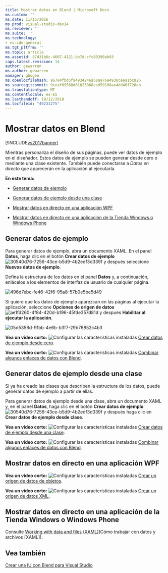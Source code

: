 ```yaml
---
title: Mostrar datos en Blend | Microsoft Docs
ms.custom: ''
ms.date: 11/15/2016
ms.prod: visual-studio-dev14
ms.reviewer: ''
ms.suite: ''
ms.technology:
- vs-ide-general
ms.tgt_pltfrm: ''
ms.topic: article
ms.assetid: 87d31b6c-4607-4121-bb7d-cfc80390ab93
caps.latest.revision: 14
author: gewarren
ms.author: gewarren
manager: ghogen
ms.openlocfilehash: 96784fbd5fa4934246a58aa76e4938ceea1bc826
ms.sourcegitcommit: 9ceaf69568d61023868ced59108ae4dd46f720ab
ms.translationtype: MT
ms.contentlocale: es-ES
ms.lasthandoff: 10/12/2018
ms.locfileid: "49231275"
---
```

# <a name="display-data-in-blend"></a>Mostrar datos en Blend
[!INCLUDE[vs2017banner](../includes/vs2017banner.md)]

Mientras personaliza el diseño de sus páginas, puede ver datos de ejemplo en el diseñador. Estos datos de ejemplo se pueden generar desde cero o mediante una clase existente. También puede conectarse a *Datos en directo* que aparecerán en la aplicación al ejecutarla.  
  
 **En este tema:**  
  
-   [Generar datos de ejemplo](#Scratch)  
  
-   [Generar datos de ejemplo desde una clase](#Existing)  
  
-   [Mostrar datos en directo en una aplicación WPF](#LiveWPF)  
  
-   [Mostrar datos en directo en una aplicación de la Tienda Windows o Windows Phone](#LiveStore)  
  
##  <a name="Scratch"></a> Generar datos de ejemplo  
 Para generar datos de ejemplo, abra un documento XAML. En el panel **Datos**, haga clic en el botón **Crear datos de ejemplo**![](../designers/media/30540d76-7256-43ce-b5d9-4b2edf3d339f.png "30540d76-7256-43ce-b5d9-4b2edf3d339f") y después seleccione **Nuevos datos de ejemplo**.  
  
 Defina la estructura de los datos en el panel **Datos** y, a continuación, enlácelos a los elementos de interfaz de usuario de cualquier página.  
  
 ![](../designers/media/496d7ebc-fe46-42f6-95a8-57b0e5be5d49.png "496d7ebc-fe46-42f6-95a8-57b0e5be5d49")  
  
 Si quiere que los datos de ejemplo aparezcan en las páginas al ejecutar la aplicación, seleccione **Opciones de origen de datos** ![](../designers/media/ae1fd260-4f84-420d-b196-45fde357d81d.png "ae1fd260-4f84-420d-b196-45fde357d81d") y después **Habilitar al ejecutar la aplicación**.  
  
 ![](../designers/media/05d5356d-91bb-4e6b-b3f7-29b76852c4b3.png "05d5356d-91bb-4e6b-b3f7-29b76852c4b3")  
  
 **Vea un vídeo corto:** ![Configurar las características instaladas](../designers/media/bldadminconsoleinitialconfigicon.PNG "BldAdminConsoleInitialConfigIcon") [Crear datos de ejemplo desde cero](http://www.bing.com/videos/search?q=blend%20data&qs=n&form=QBVR&pq=blend%20data&sc=8-7&sp=-1&sk=#view=detail&mid=F8F2449A76956D480FD2F8F2449A76956D480FD2).  
  
 **Vea un vídeo corto:** ![Configurar las características instaladas](../designers/media/bldadminconsoleinitialconfigicon.PNG "BldAdminConsoleInitialConfigIcon") [Combinar algunos enlaces de datos con Blend](https://www.youtube.com/watch?v=LSwPB6CAvjg).  
  
##  <a name="Existing"></a> Generar datos de ejemplo desde una clase  
 Si ya ha creado las clases que describen la estructura de los datos, puede generar datos de ejemplo a partir de ellas.  
  
 Para generar datos de ejemplo desde una clase, abra un documento XAML y, en el panel **Datos**, haga clic en el botón **Crear datos de ejemplo**![](../designers/media/30540d76-7256-43ce-b5d9-4b2edf3d339f.png "30540d76-7256-43ce-b5d9-4b2edf3d339f") y después haga clic en **Crear datos de ejemplo desde clase**.  
  
 **Vea un vídeo corto:** ![Configurar las características instaladas](../designers/media/bldadminconsoleinitialconfigicon.PNG "BldAdminConsoleInitialConfigIcon") [Crear datos de ejemplo desde una clase](http://www.google.com/url?sa=t&rct=j&q=&esrc=s&source=video&cd=1&cad=rja&uact=8&ved=0CB0QtwIwAA&url=http%3A%2F%2Fchannel9.msdn.com%2FShows%2FInside%2BWindows%2BPhone%2FIWP54--Windows-Phone-Data-Binding-and-the-Magic-of-XAML&ei=F1oHVNryM4ysogSJ2oDYDw&usg=AFQjCNEYvw1WA1rdF7bfpj5RwMLUs7RCVg).  
  
 **Vea un vídeo corto:** ![Configurar las características instaladas](../designers/media/bldadminconsoleinitialconfigicon.PNG "BldAdminConsoleInitialConfigIcon") [Combinar algunos enlaces de datos con Blend](https://www.youtube.com/watch?v=LSwPB6CAvjg).  
  
##  <a name="LiveWPF"></a> Mostrar datos en directo en una aplicación WPF  
 **Vea un vídeo corto:** ![Configurar las características instaladas](../designers/media/bldadminconsoleinitialconfigicon.PNG "BldAdminConsoleInitialConfigIcon") [Crear un origen de datos de objetos](http://www.bing.com/videos/watch/video/using-an-objectdatasource-in-expression-blend/qmavx0xg).  
  
 **Vea un vídeo corto:** ![Configurar las características instaladas](../designers/media/bldadminconsoleinitialconfigicon.PNG "BldAdminConsoleInitialConfigIcon") [Crear un origen de datos XML](https://www.youtube.com/watch?v=RjQueappjqk&feature=youtube_gdata).  
  
##  <a name="LiveStore"></a> Mostrar datos en directo en una aplicación de la Tienda Windows o Windows Phone  
 Consulte [Working with data and files (XAML)](http://msdn.microsoft.com/library/windows/apps/xaml/br229562.aspx)(Cómo trabajar con datos y archivos [XAML]).  
  
## <a name="see-also"></a>Vea también  
 [Crear una IU con Blend para Visual Studio](../designers/creating-a-ui-by-using-blend-for-visual-studio.md)



